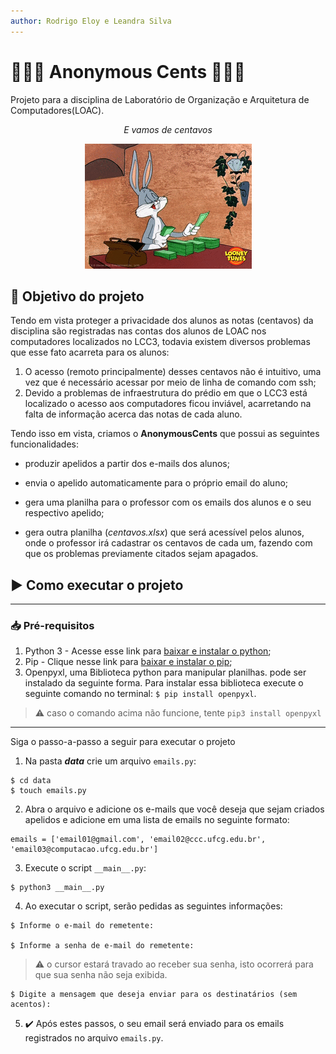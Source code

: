 ```yaml
---
author: Rodrigo Eloy e Leandra Silva
---
```


# 🕵🏼‍♂️ Anonymous Cents 🕵🏽‍♀️
Projeto para a disciplina de Laboratório de Organização e Arquitetura de Computadores(LOAC).

<div align=center>
    <p><i>E vamos de centavos</i></p>
    <img src='./src/assets/img/perna-longa.gif'>
</div>

## :dart: Objetivo do projeto
Tendo em vista proteger a privacidade dos alunos as notas (centavos) da disciplina são registradas nas contas dos alunos de LOAC nos computadores localizados no LCC3, todavia existem diversos problemas que esse fato acarreta para os alunos:

1. O acesso (remoto principalmente) desses centavos não é intuitivo, uma vez que é necessário acessar por meio de linha de comando com ssh;
2. Devido a problemas de infraestrutura do prédio em que o LCC3 está localizado o acesso aos computadores ficou inviável, acarretando na falta de informação acerca das notas de cada aluno.

Tendo isso em vista, criamos o **AnonymousCents** que possui as seguintes funcionalidades:

 * produzir apelidos a partir dos e-mails dos alunos; 

 * envia o apelido automaticamente para o próprio email do aluno;

 * gera uma planilha para o professor com os emails dos alunos e o seu respectivo apelido;

 * gera outra planilha (*centavos.xlsx*) que será acessível pelos alunos, onde o professor irá cadastrar os centavos de cada um, fazendo com que os problemas previamente citados sejam apagados.

## :arrow_forward: Como executar o projeto
---
### :inbox_tray: Pré-requisitos
1. Python 3 - Acesse esse link para [baixar e instalar o python](https://www.python.org/downloads/);
2. Pip - Clique nesse link para [baixar e instalar o pip](https://pip.pypa.io/en/stable/installing/);
3. Openpyxl, uma Biblioteca python para manipular planilhas. pode ser instalado da seguinte forma. Para instalar essa biblioteca execute o seguinte comando no terminal: `$ pip install openpyxl`.

> :warning: caso o comando acima não funcione, tente `pip3 install openpyxl`

---
Siga o passo-a-passo a seguir para executar o projeto


1. Na pasta ***data*** crie um arquivo `emails.py`:

```
$ cd data
$ touch emails.py
```

2. Abra o arquivo e adicione os e-mails que você deseja que sejam criados apelidos e adicione em uma lista de emails no seguinte formato:

```
emails = ['email01@gmail.com', 'email02@ccc.ufcg.edu.br', 'email03@computacao.ufcg.edu.br']
```

3. Execute o script `__main__.py`:

```
$ python3 __main__.py
```

4. Ao executar o script, serão pedidas as seguintes informações: 

```
$ Informe o e-mail do remetente: 

$ Informe a senha de e-mail do remetente:
```
> :warning: o cursor estará travado ao receber sua senha, isto ocorrerá para que sua senha não seja exibida. 

```
$ Digite a mensagem que deseja enviar para os destinatários (sem acentos): 
```

5. :heavy_check_mark: Após estes passos, o seu email será enviado para os emails registrados no arquivo `emails.py`.
